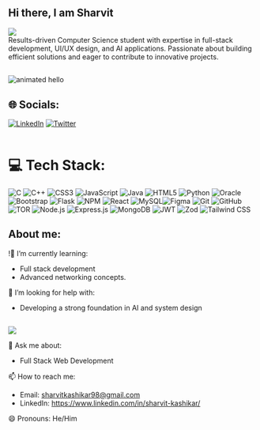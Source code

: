## Hi there, I am Sharvit
[![](https://visitcount.itsvg.in/api?id=Ro706&label=Profile%20Views&color=1&pretty=false)](https://visitcount.itsvg.in) <br/>
Results-driven Computer Science student with expertise in full-stack development, UI/UX design, and AI
applications. Passionate about building efficient solutions and eager to contribute to innovative projects.

##
<img src="https://github.com/Anmol-Baranwal/Cool-GIFs-For-GitHub/assets/74038190/9be4d344-6782-461a-b5a6-32a07bf7b34e" width="max" alt="animated hello">

## 🌐 Socials:
[![LinkedIn](https://img.shields.io/badge/LinkedIn-%230077B5.svg?logo=linkedin&logoColor=white)](https://www.linkedin.com/in/sharvit-kashikar/) [![Twitter](https://img.shields.io/badge/Twitter-%231DA1F2.svg?logo=Twitter&logoColor=white)](https://x.com/skkashikar?s=21)  <br/>
  <br/>


# 💻 Tech Stack:
![C](https://img.shields.io/badge/c-%2300599C.svg?style=for-the-badge&logo=c&logoColor=white) ![C++](https://img.shields.io/badge/c++-%2300599C.svg?style=for-the-badge&logo=c%2B%2B&logoColor=white) ![CSS3](https://img.shields.io/badge/css3-%231572B6.svg?style=for-the-badge&logo=css3&logoColor=white) ![JavaScript](https://img.shields.io/badge/javascript-%23323330.svg?style=for-the-badge&logo=javascript&logoColor=%23F7DF1E) ![Java](https://img.shields.io/badge/java-%23ED8B00.svg?style=for-the-badge&logo=openjdk&logoColor=white) ![HTML5](https://img.shields.io/badge/html5-%23E34F26.svg?style=for-the-badge&logo=html5&logoColor=white) ![Python](https://img.shields.io/badge/python-3670A0?style=for-the-badge&logo=python&logoColor=ffdd54)   ![Oracle](https://img.shields.io/badge/Oracle-F80000?style=for-the-badge&logo=oracle&logoColor=white)  ![Bootstrap](https://img.shields.io/badge/bootstrap-%238511FA.svg?style=for-the-badge&logo=bootstrap&logoColor=white) ![Flask](https://img.shields.io/badge/flask-%23000.svg?style=for-the-badge&logo=flask&logoColor=white)  ![NPM](https://img.shields.io/badge/NPM-%23CB3837.svg?style=for-the-badge&logo=npm&logoColor=white) ![React](https://img.shields.io/badge/react-%2320232a.svg?style=for-the-badge&logo=react&logoColor=%2361DAFB)   ![MySQL](https://img.shields.io/badge/mysql-4479A1.svg?style=for-the-badge&logo=mysql&logoColor=white)![Figma](https://img.shields.io/badge/figma-%23F24E1E.svg?style=for-the-badge&logo=figma&logoColor=white)  ![Git](https://img.shields.io/badge/git-%23F05033.svg?style=for-the-badge&logo=git&logoColor=white) ![GitHub](https://img.shields.io/badge/github-%23121011.svg?style=for-the-badge&logo=github&logoColor=white)  ![TOR](https://img.shields.io/badge/tor-%237E4798.svg?style=for-the-badge&logo=tor-project&logoColor=white) ![Node.js](https://img.shields.io/badge/node.js-6DA55F?style=for-the-badge&logo=node.js&logoColor=white) 
![Express.js](https://img.shields.io/badge/express.js-%23404d59.svg?style=for-the-badge&logo=express&logoColor=%2361DAFB) 
![MongoDB](https://img.shields.io/badge/mongodb-%2347A248.svg?style=for-the-badge&logo=mongodb&logoColor=white) 
![JWT](https://img.shields.io/badge/JWT-000000?style=for-the-badge&logo=jsonwebtokens&logoColor=white)
![Zod](https://img.shields.io/badge/zod-5A29E4?style=for-the-badge&logoColor=white)
![Tailwind CSS](https://img.shields.io/badge/tailwindcss-%2338B2AC.svg?style=for-the-badge&logo=tailwind-css&logoColor=white)








## About me:

!🌱 I’m currently learning:
- Full stack development
- Advanced networking concepts.

🤔 I’m looking for help with:
- Developing a strong foundation in AI and system design
  <br/>
 ## 
 ![](https://github-profile-trophy.vercel.app/?username=sharvitKashikar&theme=juicyfresh&no-frame=false&no-bg=false&margin-w=4)


💬 Ask me about:
- Full Stack Web Development


📫 How to reach me:
- Email: sharvitkashikar98@gmail.com
- LinkedIn: https://www.linkedin.com/in/sharvit-kashikar/

😄 Pronouns: He/Him



